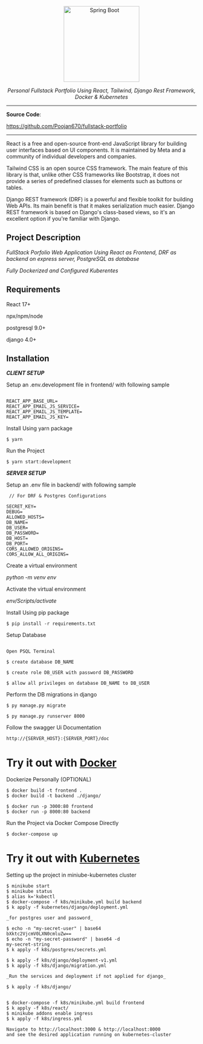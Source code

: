 <p align="center">
  <a href="https://www.saaspegasus.com/static/images/web/modern-javascript/django-react-header.png"><img src="https://www.saaspegasus.com/static/images/web/modern-javascript/django-react-header.png" alt="Spring Boot" height="200"></a>
</p>

<p align="center">
    <em>Personal Fullstack Portfolio Using React, Tailwind, Django Rest Framework, Docker & Kubernetes </em>
</p>

---

**Source Code**:

https://github.com/Poojan670/fullstack-portfolio

---

React is a free and open-source front-end JavaScript library for building user interfaces based on UI components. It is maintained by Meta and a community of individual developers and companies.

Tailwind CSS is an open source CSS framework. The main feature of this library is that, unlike other CSS frameworks like Bootstrap, it does not provide a series of predefined classes for elements such as buttons or tables.

Django REST framework (DRF) is a powerful and flexible toolkit for building Web APIs. Its main benefit is that it makes serialization much easier. Django REST framework is based on Django's class-based views, so it's an excellent option if you're familiar with Django.




<p align="center">
  <a href="https://miro.medium.com/max/1200/1*lAMsvtB6afHwTQYCNM1xvw.png" alt="React & Django" height="200"></a>
</p>


## Project Description

_FullStack Porfolio Web Application Using React as Frontend, DRF as backend on express server, PostgreSQL as database_

_Fully Dockerized and Configured Kuberentes_

## Requirements

React 17+

npx/npm/node

postgresql 9.0+

django 4.0+

## Installation

<div class="termy">

***CLIENT SETUP***

Setup an .env.development file in frontend/ with following sample
```console

REACT_APP_BASE_URL=
REACT_APP_EMAIL_JS_SERVICE=
REACT_APP_EMAIL_JS_TEMPLATE=
REACT_APP_EMAIL_JS_KEY=

```
</div>

<div class="termy">

Install Using yarn package

```console
$ yarn
```
</div>

<div class="termy">

Run the Project
```console
$ yarn start:development
```
</div>


<div class="termy">


***SERVER SETUP***

Setup an .env file in backend/ with following sample
```console
 // For DRF & Postgres Configurations

SECRET_KEY=
DEBUG=
ALLOWED_HOSTS=
DB_NAME=
DB_USER=
DB_PASSWORD=
DB_HOST=
DB_PORT=
CORS_ALLOWED_ORIGINS=
CORS_ALLOW_ALL_ORIGINS=

```
</div>

<div class="termy">

Create a virtual environment

_python -m venv env_

Activate the virtual environment

_env/Scripts/activate_

Install Using pip package

```console
$ pip install -r requirements.txt

```
</div>

<div class="termy">

Setup Database 
```console

Open PSQL Terminal

$ create database DB_NAME

$ create role DB_USER with password DB_PASSWORD

$ allow all privileges on database DB_NAME to DB_USER

```
</div>

<div class="termy">

Perform the DB migrations in django

```console
$ py manage.py migrate

$ py manage.py runserver 8000
```
</div>


<div class="termy">

Follow the swagger Ui Documentation
```console
http://{SERVER_HOST}:{SERVER_PORT}/doc
```
</div>


</div>

# Try it out with [Docker](https://www.docker.com/)

<div class="termy">

Dockerize Personally (OPTIONAL)

```console
$ docker build -t frontend .
$ docker build -t backend ./django/

$ docker run -p 3000:80 frontend
$ docker run -p 8000:80 backend
```

</div>

<div class="termy">

Run the Project via Docker Compose Directly

```console
$ docker-compose up 
```

</div>


# Try it out with [Kubernetes](https://kubernetes.io/)

<div class="termy">

Setting up the project in miniube-kubernetes cluster

```console
$ minikube start
$ minikube status
$ alias k='kubectl
$ docker-compose -f k8s/minikube.yml build backend
$ k apply -f kubernetes/django/deployment.yml

_for postgres user and password_

$ echo -n "my-secret-user" | base64
bXktc2VjcmV0LXN0cmluZw==
$ echo -n "my-secret-password" | base64 -d
my-secret-string
$ k apply -f k8s/postgres/secrets.yml

$ k apply -f k8s/django/deployment-v1.yml 
$ k apply -f k8s/django/migration.yml

_Run the services and deployment if not applied for django_

$ k apply -f k8s/django/


$ docker-compose -f k8s/minikube.yml build frontend
$ k apply -f k8s/react/
$ minikube addons enable ingress
$ k apply -f k8s/ingress.yml

Navigate to http://localhost:3000 & http://localhost:8000 
and see the desired application running on kubernetes-cluster


```

</div>


